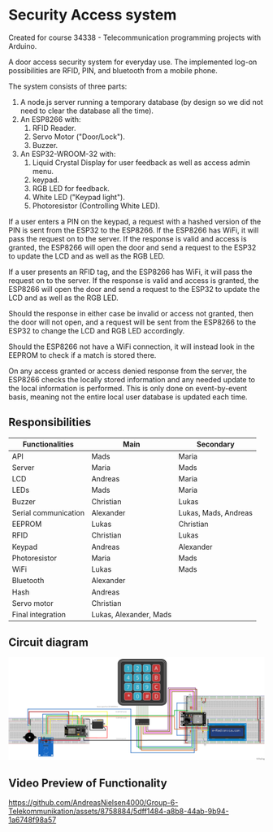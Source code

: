 # Security Access system
Created for course 34338 - Telecommunication programming projects with Arduino.

A door access security system for everyday use. The implemented log-on possibilities are RFID, PIN, and bluetooth from a mobile phone.

The system consists of three parts:

1. A node.js server running a temporary database (by design so we did not need to clear the database all the time).
2. An ESP8266 with:
   1. RFID Reader.
   2. Servo Motor ("Door/Lock").
   3. Buzzer.
3. An ESP32-WROOM-32 with:
   1. Liquid Crystal Display for user feedback as well as access admin menu.
   2. keypad.
   3. RGB LED for feedback.
   4. White LED ("Keypad light").
   5. Photoresistor (Controlling White LED).
   
If a user enters a PIN on the keypad, a request with a hashed version of the PIN is sent from the ESP32 to the ESP8266. If the ESP8266 has WiFi, it will pass the request on to the server.
If the response is valid and access is granted, the ESP8266 will open the door and send a request to the ESP32 to update the LCD and as well as the RGB LED.

If a user presents an RFID tag, and the ESP8266 has WiFi, it will pass the request on to the server.
If the response is valid and access is granted, the ESP8266 will open the door and send a request to the ESP32 to update the LCD and as well as the RGB LED.

Should the response in either case be invalid or access not granted, then the door will not open, and a request will be sent from the ESP8266 to the ESP32 to change the LCD and RGB LED accordingly.

Should the ESP8266 not have a WiFi connection, it will instead look in the EEPROM to check if a match is stored there.

On any access granted or access denied response from the server, the ESP8266 checks the locally stored information and any needed update to the local information is performed. This is only done on event-by-event basis, meaning not the entire local user database is updated each time.

## Responsibilities

| Functionalities | Main | Secondary|
|---|---|---|
| API | Mads | Maria |
| Server | Maria | Mads |
| LCD | Andreas | Maria |
| LEDs | Mads | Maria |
| Buzzer | Christian | Lukas |
| Serial communication | Alexander | Lukas, Mads, Andreas |
| EEPROM | Lukas | Christian |
| RFID | Christian | Lukas |
| Keypad | Andreas | Alexander |
| Photoresistor | Maria | Mads |
| WiFi | Lukas | Mads |
| Bluetooth | Alexander | |
| Hash | Andreas | |
| Servo motor | Christian | |
|Final integration | Lukas, Alexander, Mads | |

## Circuit diagram
![Complete setup](Complete_circuit_bb.png)

## Video Preview of Functionality

https://github.com/AndreasNielsen4000/Group-6-Telekommunikation/assets/8758884/5dff1484-a8b8-44ab-9b94-1a6748f98a57

